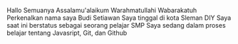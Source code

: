 Hallo Semuanya
Assalamu'alaikum Warahmatullahi Wabarakatuh
Perkenalkan nama saya Budi Setiawan
Saya tinggal di kota Sleman DIY
Saya saat ini berstatus sebagai seorang pelajar SMP
Saya sedang dalam proses belajar tentang Javasript, Git, dan Github

